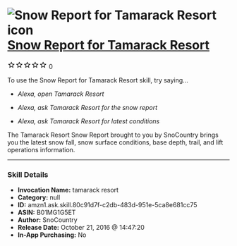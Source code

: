 # &nbsp;<img src="skill_icon" alt="Snow Report for Tamarack Resort icon" width="36"> [Snow Report for Tamarack Resort](http://alexa.amazon.com/#skills/amzn1.ask.skill.80c91d7f-c2db-483d-951e-5ca8e681cc75)
![0 stars](../../images/ic_star_border_black_18dp_1x.png)![0 stars](../../images/ic_star_border_black_18dp_1x.png)![0 stars](../../images/ic_star_border_black_18dp_1x.png)![0 stars](../../images/ic_star_border_black_18dp_1x.png)![0 stars](../../images/ic_star_border_black_18dp_1x.png) 0

To use the Snow Report for Tamarack Resort skill, try saying...

* *Alexa, open Tamarack Resort*

* *Alexa, ask Tamarack Resort for the snow report*

* *Alexa, ask Tamarack Resort for latest conditions*

The Tamarack Resort Snow Report brought to you by SnoCountry brings you the latest snow fall, snow surface conditions,  base depth, trail, and lift operations information.

***

### Skill Details

* **Invocation Name:** tamarack resort
* **Category:** null
* **ID:** amzn1.ask.skill.80c91d7f-c2db-483d-951e-5ca8e681cc75
* **ASIN:** B01MG1G5ET
* **Author:** SnoCountry
* **Release Date:** October 21, 2016 @ 14:47:20
* **In-App Purchasing:** No
